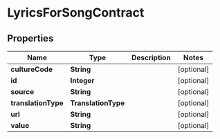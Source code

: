 

# LyricsForSongContract

## Properties

Name | Type | Description | Notes
------------ | ------------- | ------------- | -------------
**cultureCode** | **String** |  |  [optional]
**id** | **Integer** |  |  [optional]
**source** | **String** |  |  [optional]
**translationType** | **TranslationType** |  |  [optional]
**url** | **String** |  |  [optional]
**value** | **String** |  |  [optional]



